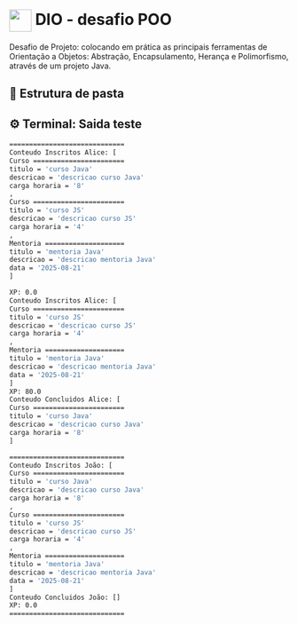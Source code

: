 <h1>
    <a href="https://www.dio.me/">
     <img align="center" width="40px" src="https://hermes.digitalinnovation.one/assets/diome/logo-minimized.png"></a>
    <span>DIO - desafio POO</span>
</h1>
Desafio de Projeto: colocando em prática as principais ferramentas de Orientação a Objetos: Abstração, Encapsulamento, Herança e Polimorfismo, através de um projeto Java.

## 📂 Estrutura de pasta



## ⚙️ Terminal: Saida teste
```bash
=============================
Conteudo Inscritos Alice: [
Curso =======================
titulo = 'curso Java'
descricao = 'descricao curso Java'
carga horaria = '8'
,
Curso =======================
titulo = 'curso JS'
descricao = 'descricao curso JS'
carga horaria = '4'
,
Mentoria ====================
titulo = 'mentoria Java'
descricao = 'descricao mentoria Java'
data = '2025-08-21'
]

XP: 0.0
Conteudo Inscritos Alice: [
Curso =======================
titulo = 'curso JS'
descricao = 'descricao curso JS'
carga horaria = '4'
,
Mentoria ====================
titulo = 'mentoria Java'
descricao = 'descricao mentoria Java'
data = '2025-08-21'
]
XP: 80.0
Conteudo Concluidos Alice: [
Curso =======================
titulo = 'curso Java'
descricao = 'descricao curso Java'
carga horaria = '8'
]

=============================
Conteudo Inscritos João: [
Curso =======================
titulo = 'curso Java'
descricao = 'descricao curso Java'
carga horaria = '8'
,
Curso =======================
titulo = 'curso JS'
descricao = 'descricao curso JS'
carga horaria = '4'
,
Mentoria ====================
titulo = 'mentoria Java'
descricao = 'descricao mentoria Java'
data = '2025-08-21'
]
Conteudo Concluidos João: []
XP: 0.0
=============================
```
